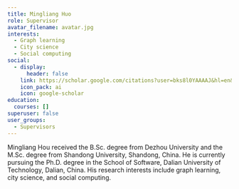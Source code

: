 ```yaml
---
title: Mingliang Huo
role: Supervisor
avatar_filename: avatar.jpg
interests:
  - Graph learning
  - City science
  - Social computing
social:
  - display:
      header: false
    link: https://scholar.google.com/citations?user=bks8l0YAAAAJ&hl=en&oi=sra
    icon_pack: ai
    icon: google-scholar
education:
  courses: []
superuser: false
user_groups:
  - Supervisors
---
```

Mingliang Hou received the B.Sc. degree from Dezhou University and the M.Sc. degree from Shandong University, Shandong, China. He is currently pursuing the Ph.D. degree in the School of Software, Dalian University of Technology, Dalian, China. His research interests include graph learning, city science, and social computing.